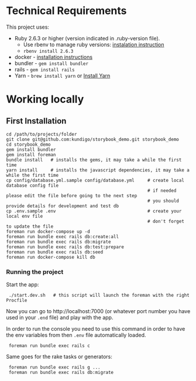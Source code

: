 # Technical Requirements

This project uses:
* Ruby 2.6.3 or higher (version indicated in .ruby-version file).
   * Use rbenv to manage ruby versions: [instalation instruction](https://github.com/rbenv/rbenv#homebrew-on-macos)
   * `rbenv install 2.6.3`
* docker - [installation instructions](https://docs.docker.com/docker-for-mac/install/)
* bundler - `gem install bundler`
* rails - `gem install rails`
* Yarn - `brew install yarn` or [Install Yarn](https://yarnpkg.com/en/docs/install)

# Working locally

## First Installation

    cd /path/to/projects/folder
    git clone git@github.com:kundigo/storybook_demo.git storybook_demo
    cd storybook_demo
    gem install bundler
    gem install foreman
    bundle install   # installs the gems, it may take a while the first time
    yarn install     # installs the javascript dependencies, it may take a while the first time
    cp config/database.yml.sample config/database.yml     # create local database config file
                                                          # if needed please edit the file before going to the next step
                                                          # you should provide details for development and test db
    cp .env.sample .env                                   # create your local env file
                                                          # don't forget to update the file
    foreman run docker-compose up -d
    foreman run bundle exec rails db:create:all
    foreman run bundle exec rails db:migrate
    foreman run bundle exec rails db:test:prepare
    foreman run bundle exec rails db:seed
    foreman run docker-compose kill db


### Running the project

Start the app:

     ./start.dev.sh   # this script will launch the foreman with the right Procfile

Now you can go to http://localhost:7000 (or whatever port number you have used in your `.end` file) and play with the app.


In order to run the console  you need to use this command in order to have the env variables from then `.env` file automatically loaded.

     foreman run bundle exec rails c

Same goes for the rake tasks or generators:

     foreman run bundle exec rails g ...
     foreman run bundle exec rails db:migrate
